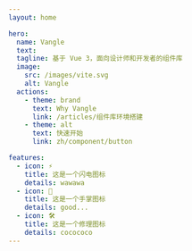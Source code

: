 ```yaml
---
layout: home

hero:
  name: Vangle
  text:
  tagline: 基于 Vue 3，面向设计师和开发者的组件库
  image:
    src: /images/vite.svg
    alt: Vangle
  actions:
    - theme: brand
      text: Why Vangle
      link: /articles/组件库环境搭建
    - theme: alt
      text: 快速开始
      link: zh/component/button

features:
  - icon: ⚡️
    title: 这是一个闪电图标
    details: wawawa
  - icon: 🖖
    title: 这是一个手掌图标
    details: good...
  - icon: 🛠️
    title: 这是一个修理图标
    details: cocococo
---
```

